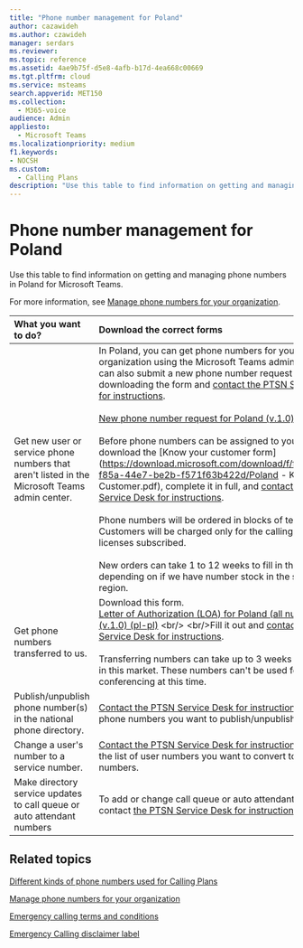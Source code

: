 ```yaml
---
title: "Phone number management for Poland"
author: cazawideh
ms.author: czawideh
manager: serdars
ms.reviewer:
ms.topic: reference
ms.assetid: 4ae9b75f-d5e8-4afb-b17d-4ea668c00669
ms.tgt.pltfrm: cloud
ms.service: msteams
search.appverid: MET150
ms.collection: 
  - M365-voice
audience: Admin
appliesto: 
  - Microsoft Teams
ms.localizationpriority: medium
f1.keywords:
- NOCSH
ms.custom: 
  - Calling Plans
description: "Use this table to find information on getting and managing phone numbers in Poland for Microsoft Teams."
---
```


# Phone number management for Poland

Use this table to find information on getting and managing phone numbers in Poland for Microsoft Teams.
  
For more information, see [Manage phone numbers for your organization](manage-phone-numbers-for-your-organization.md).
  
|**What you want to do?**|**Download the correct forms**|
|:-----|:-----|
|Get new user or service phone numbers that aren't listed in the Microsoft Teams admin center.  |In Poland, you can get phone numbers for your organization using the Microsoft Teams admin center. You can also submit a new phone number request by downloading the form and [contact the PTSN Service Desk for instructions](contact-pstn-service-desk.md).<br/><br/>[New phone number request for Poland (v.1.0) (pl-pl)](https://download.microsoft.com/download/a/1/3/a130f4bd-3d48-4918-aea2-62cc24874c78/new-phone-number-request-for-poland-(v1.0)-(pl-PL).pdf). <br/><br/> Before phone numbers can be assigned to you, you must download the [Know your customer form](https://download.microsoft.com/download/f/f/a/ffa2afce-f85a-44e7-be2b-f571f63b422d/Poland - Know Your Customer.pdf), complete it in full, and [contact the PTSN Service Desk for instructions](contact-pstn-service-desk.md).<br/><br/>Phone numbers will be ordered in blocks of ten. Customers will be charged only for the calling plan licenses subscribed.<br/><br/>New orders can take 1 to 12 weeks to fill in this market depending on if we have number stock in the specific region.|
|Get phone numbers transferred to us.| Download this form. <br/>[Letter of Authorization (LOA) for Poland (all numbers) (v.1.0) (pl-pl)](https://download.microsoft.com/download/e/3/a/e3a60111-9fb6-4df3-9fbf-68a8cb5c401e/letter-of-authorization-(loa)-for-poland-(all-numbers)-(v1.0)-(pl-pl).pdf) <br/> <br/>Fill it out and [contact the PTSN Service Desk for instructions](contact-pstn-service-desk.md). <br/><br/>Transferring numbers can take up to 3 weeks to complete in this market. These numbers can't be used for conferencing at this time.  |
|Publish/unpublish phone number(s) in the national phone directory.  <br/> |[Contact the PTSN Service Desk for instructions](contact-pstn-service-desk.md) the list of phone numbers you want to publish/unpublish. <br/> |
|Change a user's number to a service number.  <br/> |[Contact the PTSN Service Desk for instructions](contact-pstn-service-desk.md) regarding the list of user numbers you want to convert to service numbers. <br/> |
|Make directory service updates to call queue or auto attendant numbers|To add or change call queue or auto attendant numbers, contact [the PTSN Service Desk for instructions](contact-pstn-service-desk.md). |

   
## Related topics

[Different kinds of phone numbers used for Calling Plans](../different-kinds-of-phone-numbers-used-for-calling-plans.md)

[Manage phone numbers for your organization](manage-phone-numbers-for-your-organization.md)

[Emergency calling terms and conditions](../emergency-calling-terms-and-conditions.md)
  
[Emergency Calling disclaimer label](https://download.microsoft.com/download/a/8/0/a807c43d-2177-4fe0-8732-86b3784ae6e5/emergency-calling-label-(en-us)-(v.1.0).zip)
